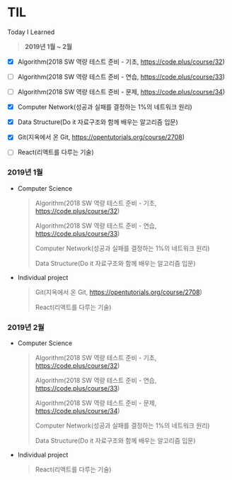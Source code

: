 # TIL
Today I Learned

> **2019년 1월 ~ 2월**

- [x] Algorithm(2018 SW 역량 테스트 준비 - 기초, https://code.plus/course/32)  
- [ ] Algorithm(2018 SW 역량 테스트 준비 - 연습, https://code.plus/course/33)
- [ ] Algorithm(2018 SW 역량 테스트 준비 - 문제, https://code.plus/course/34)
- [x] Computer Network(성공과 실패를 결정하는 1%의 네트워크 원리)
- [x] Data Structure(Do it 자료구조와 함께 배우는 알고리즘 입문)
- [x] Git(지옥에서 온 Git, https://opentutorials.org/course/2708)
- [ ] React(리액트를 다루는 기술)

  



### 2019년 1월

- Computer Science

  >Algorithm(2018 SW 역량 테스트 준비 - 기초, https://code.plus/course/32)  
  >
  >Algorithm(2018 SW 역량 테스트 준비 - 연습, https://code.plus/course/33)
  >
  >Computer Network(성공과 실패를 결정하는 1%의 네트워크 원리)
  >
  >Data Structure(Do it 자료구조와 함께 배우는 알고리즘 입문)


- Individual project

  >Git(지옥에서 온 Git, https://opentutorials.org/course/2708)
  >
  >React(리액트를 다루는 기술)



### **2019년 2월**

- Computer Science

  > Algorithm(2018 SW 역량 테스트 준비 - 기초, https://code.plus/course/32)  
  >
  > Algorithm(2018 SW 역량 테스트 준비 - 연습, https://code.plus/course/33)
  >
  > Algorithm(2018 SW 역량 테스트 준비 - 문제, https://code.plus/course/34)
  >
  > Computer Network(성공과 실패를 결정하는 1%의 네트워크 원리)
  >
  > Data Structure(Do it 자료구조와 함께 배우는 알고리즘 입문)
  >

- Individual project

  > React(리액트를 다루는 기술)







